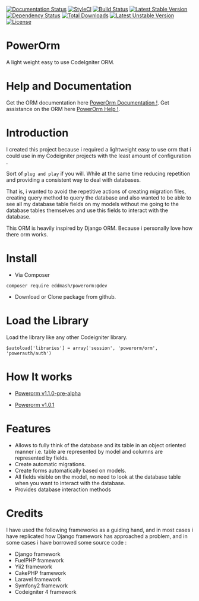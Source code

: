 [![Documentation Status](https://readthedocs.org/projects/powerorm/badge/?version=latest)](http://powerorm.readthedocs.io/en/latest/?badge=latest)
[![StyleCI](https://styleci.io/repos/50822043/shield?style=flat)](https://styleci.io/repos/50822043)
[![Build Status](https://travis-ci.org/eddmash/powerorm.svg?branch=master)](https://travis-ci.org/eddmash/powerorm)
[![Latest Stable Version](https://poser.pugx.org/eddmash/powerorm/v/stable)](https://packagist.org/packages/eddmash/powerorm)
[![Dependency Status](https://dependencyci.com/github/eddmash/powerorm/badge)](https://dependencyci.com/github/eddmash/powerorm)
[![Total Downloads](https://poser.pugx.org/eddmash/powerorm/downloads)](https://packagist.org/packages/eddmash/powerorm)
[![Latest Unstable Version](https://poser.pugx.org/eddmash/powerorm/v/unstable)](https://packagist.org/packages/eddmash/powerorm)
[![License](https://poser.pugx.org/eddmash/powerorm/license)](https://packagist.org/packages/eddmash/powerorm)

# PowerOrm
A light weight easy to use CodeIgniter ORM.

# Help and Documentation
Get the ORM documentation here [PowerOrm Documentation !](http://powerorm.readthedocs.io/).
Get assistance on the ORM here [PowerOrm Help !](https://groups.google.com/d/forum/powerorm-users).

# Introduction
I created this project because i required a lightweight easy to use orm that i could use in my Codeigniter projects 
with the least amount of configuration .

Sort of `plug and play` if you will. While at the same time reducing repetition and providing a consistent way to deal
with databases.

That is, i wanted to avoid the repetitive actions of creating migration files, creating query method to query the 
database and also wanted to be able to see all my database table fields on my models without me going to the database 
tables themselves and use this fields to interact with the database.

This ORM is heavily inspired by Django ORM. Because i personally love how there orm works.

# Install

- Via Composer

`composer require eddmash/powerorm:@dev`

- Download or Clone package from github.

# Load the Library

Load the library like any other Codeigniter library.

`$autoload['libraries'] = array('session', 'powerorm/orm', 'powerauth/auth')`


# How It works

 - [Powerorm v1.1.0-pre-alpha](readme/1_1_0.md)

 - [Powerorm v1.0.1](readme/1_0_1.md)


# Features
 - Allows to fully think of the database and its table in an object oriented manner i.e. 
    table are represented by model and columns are represented by fields.
 - Create automatic migrations.
 - Create forms automatically based on models.
 - All fields visible on the model, no need to look at the database table when you want to interact with the database.
 - Provides database interaction methods

 # Credits
 I have used the following frameworks as a guiding hand, and in most cases i have replicated how Django framework has
 approached a problem, and in some cases i have borrowed some source code :
 
 - Django framework
 - FuelPHP framework
 - Yii2 framework
 - CakePHP framework
 - Laravel framework
 - Symfony2 framework
 - Codeigniter 4 framework
